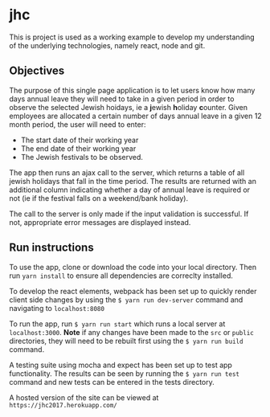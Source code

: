 # jhc
This is project is used as a working example to develop my understanding of the underlying technologies, namely react, node and git.

## Objectives
The purpose of this single page application is to let users know how many days annual leave they will need to take in a given period in order to observe the selected Jewish hoidays, ie a **j**ewish **h**oliday **c**ounter.
Given employees are allocated a certain number of days annual leave in a given 12 month period, the user will need to enter:
* The start date of their working year
* The end date of their working year
* The Jewish festivals to be observed.

The app then runs an ajax call to the server, which returns a table of all jewish holidays that fall in the time period. The results are returned with an additional column indicating whether a day of annual leave is required or not (ie if the festival falls on a weekend/bank holiday). 

The call to the server is only made if the input validation is successful. If not, appropriate error messages are displayed instead.

## Run instructions
To use the app, clone or download the code into your local directory. Then run `yarn install` to ensure all dependencies are correclty installed.

To develop the react elements, webpack has been set up to quickly render client side changes by using the `$ yarn run dev-server` command and navigating to `localhost:8080`

To run the app, run `$ yarn run start` which runs a local server at `localhost:3000`. **Note** if any changes have been made to the `src` or `public` directories, they will need to be rebuilt first using the `$ yarn run build` command.

A testing suite using mocha and expect has been set up to test app functionality. The results can be seen by running the `$ yarn run test` command and new tests can be entered in the tests directory.

A hosted version of the site can be viewed at `https://jhc2017.herokuapp.com/`

